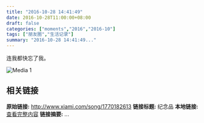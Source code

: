 ```yaml
---
title: "2016-10-28 14:41:49"
date: 2016-10-28T11:00:00+08:00
draft: false
categories: ["moments","2016","2016-10"]
tags: ["朋友圈","生活记录"]
summary: "2016-10-28 14:41:49..."
---
```


连我都快忘了我。

![Media 1](/Moments/photos/2016-10-28/201610281441490.jpg)

## 相关链接

**原始链接:** http://www.xiami.com/song/1770182613
**链接标题:** 纪念品
**本地链接:** [查看完整内容](/link_content/2016/10/2016-10-28-1/link_content/)
**链接摘要:** ...


